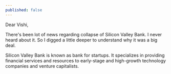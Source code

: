 ```yaml
---
published: false
---
```

Dear Vishi,

There's been lot of news regarding collapse of Silicon Valley Bank. I never heard about it. So I digged a little deeper to understand why it was a big deal. 

Silicon Valley Bank is known as bank for startups. It specializes in providing financial services and resources to early-stage and high-growth technology companies and venture capitalists. 

